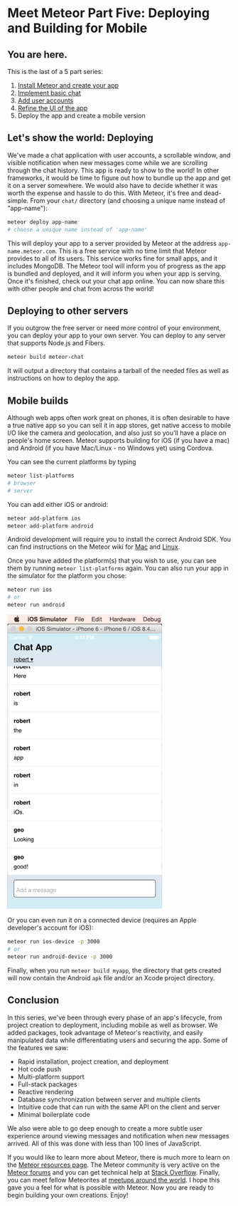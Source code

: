# Meet Meteor Part Five: Deploying and Building for Mobile
 
## You are here.

 This is the last of a 5 part series:

1. [Install Meteor and create your app](chat-tutorial-part-1.md)
2. [Implement basic chat](chat-tutorial-part-2.md)
3. [Add user accounts](chat-tutorial-part-3.md)
4. [Refine the UI of the app](chat-tutorial-part-4.md)
5. Deploy the app and create a mobile version

## Let's show the world: Deploying

We've made a chat application with user accounts, a scrollable window, and visible notification when new messages come while we are scrolling through the chat history. This app is ready to show to the world! In other frameworks, it would be time to figure out how to bundle up the app and get it on a server somewhere. We would also have to decide whether it was worth the expense and hassle to do this. With Meteor, it's free and dead-simple. From your `chat/` directory (and choosing a unique name instead of "app-name"):

```bash
meteor deploy app-name
# choose a unique name instead of 'app-name'
```

This will deploy your app to a server provided by Meteor at the address `app-name.meteor.com`. This is a free service with no time limit that Meteor provides to all of its users. This service works fine for small apps, and it includes  MongoDB. The Meteor tool will inform you of progress as the app is bundled and deployed, and it will inform you when your app is serving. Once it's finished, check out your chat app online. You can now share this with other people and chat from across the world!

## Deploying to other servers

If you outgrow the free server or need more control of your environment, you can deploy your app to your own server. You can deploy to any server that supports Node.js and Fibers.

```bash
meteor build meteor-chat
``` 

It will output a directory that contains a tarball of the needed files as well as instructions on how to deploy the app.

## Mobile builds

Although web apps often work great on phones, it is often desirable to have a true native app so you can sell it in app stores, get native access to mobile I/O like the camera and geolocation, and also just so you'll have a place on people's home screen. Meteor supports building for iOS (if you have a mac) and Android (if you have Mac/Linux - no Windows yet) using Cordova.

You can see the current platforms by typing

```bash
meteor list-platforms
# browser
# server
```

You can add either iOS or android:

```bash
meteor add-platform ios
meteor add-platform android
```

Android development will require you to install the correct Android SDK. You can find instructions on the Meteor wiki for [Mac](https://github.com/meteor/meteor/wiki/Mobile-Development-Install:-Android-on-Mac) and [Linux](https://github.com/meteor/meteor/wiki/Mobile-Development-Install:-Android-on-Linux). 

Once you have added the platform(s) that you wish to use, you can see them by running `meteor list-platforms` again. You can also run your app in the simulator for the platform you chose:

```bash
meteor run ios
# or
meteor run android
```

![The app running on the Xcode simulator](../img/ios-simulator-small.png)

Or you can even run it on a connected device (requires an Apple developer's account for iOS):

```bash
meteor run ios-device -p 3000
# or
meteor run android-device -p 3000
```

Finally, when you run `meteor build myapp`, the directory that gets created will now contain the Android `apk` file and/or an Xcode project directory.

## Conclusion

In this series, we've been through every phase of an app's lifecycle, from project creation to deployment, including mobile as well as browser. We added packages, took advantage of Meteor's reactivity, and easily manipulated data while differentiating users and securing the app. Some of the features we saw:

* Rapid installation, project creation, and deployment
* Hot code push
* Multi-platform support
* Full-stack packages
* Reactive rendering
* Database synchronization between server and multiple clients
* Intuitive code that can run with the same API on the client and server
* Minimal boilerplate code

We also were able to go deep enough to create a more subtle user experience around viewing messages and notification when new messages arrived. All of this was done with less than 100 lines of JavaScript. 

If you would like to learn more about Meteor, there is much more to learn on the [Meteor resources page](https://www.meteor.com/tools/resources). The Meteor community is very active on the [Meteor forums](https://forums.meteor.com/) and you can get technical help at [Stack Overflow](http://stackoverflow.com/questions/tagged/meteor). Finally, you can meet fellow Meteorites at [meetups around the world](http://www.meetup.com/pro/meteor/). I hope this gave you a feel for what is possible with Meteor. Now you are ready to begin building your own creations. Enjoy!
